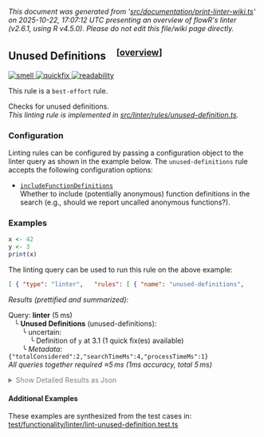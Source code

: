 _This document was generated from '[src/documentation/print-linter-wiki.ts](https://github.com/flowr-analysis/flowr/tree/main//src/documentation/print-linter-wiki.ts)' on 2025-10-22, 17:07:12 UTC presenting an overview of flowR's linter (v2.6.1, using R v4.5.0). Please do not edit this file/wiki page directly._
<h2 id="unused-definitions">Unused Definitions&emsp;<sup>[<a href="https://github.com/flowr-analysis/flowr/wiki/Linter">overview</a>]</sup></h2>

<span title="This rule is used to detect issues that do not directly affect the semantics of the code, but are still considered bad practice."><a href='#smell'>![smell](https://img.shields.io/badge/smell-yellow) </a></span> <span title="This rule may provide quickfixes to automatically fix the issues it detects."><a href='#quickfix'>![quickfix](https://img.shields.io/badge/quickfix-lightgray) </a></span> <span title="This rule is used to detect issues that are related to the readability of the code. For example, complex expressions, long lines, or inconsistent formatting."><a href='#readability'>![readability](https://img.shields.io/badge/readability-teal) </a></span>


This rule is a `best-effort` rule.
 
Checks for unused definitions.\
_This linting rule is implemented in <a href="https://github.com/flowr-analysis/flowr/tree/main//src/linter/rules/unused-definition.ts#L96">src/linter/rules/unused-definition.ts</a>._


### Configuration

Linting rules can be configured by passing a configuration object to the linter query as shown in the example below.
The `unused-definitions` rule accepts the following configuration options:

- <a href="https://github.com/flowr-analysis/flowr/tree/main//src/linter/rules/unused-definition.ts#L29"><code><span title="Whether to include (potentially anonymous) function definitions in the search (e.g., should we report uncalled anonymous functions?).">includeFunctionDefinitions</span></code></a>\
Whether to include (potentially anonymous) function definitions in the search (e.g., should we report uncalled anonymous functions?).

### Examples


```r
x <- 42
y <- 3
print(x)
```


The linting query can be used to run this rule on the above example:




```json
[ { "type": "linter",   "rules": [ { "name": "unused-definitions",     "config": {} } ] } ]
```






_Results (prettified and summarized):_

Query: **linter** (5 ms)\
&nbsp;&nbsp;&nbsp;╰ **Unused Definitions** (unused-definitions):\
&nbsp;&nbsp;&nbsp;&nbsp;&nbsp;&nbsp;&nbsp;╰ uncertain:\
&nbsp;&nbsp;&nbsp;&nbsp;&nbsp;&nbsp;&nbsp;&nbsp;&nbsp;&nbsp;&nbsp;╰ Definition of `y` at 3.1 (1 quick fix(es) available)\
&nbsp;&nbsp;&nbsp;&nbsp;&nbsp;&nbsp;&nbsp;╰ _Metadata_: <code>{"totalConsidered":2,"searchTimeMs":4,"processTimeMs":1}</code>\
_All queries together required ≈5 ms (1ms accuracy, total 5 ms)_

<details> <summary style="color:gray">Show Detailed Results as Json</summary>

The analysis required _4.8 ms_ (including parsing and normalization and the query) within the generation environment.	

In general, the JSON contains the Ids of the nodes in question as they are present in the normalized AST or the dataflow graph of flowR.
Please consult the [Interface](https://github.com/flowr-analysis/flowr/wiki/Interface) wiki page for more information on how to get those.




```json
{
  "linter": {
    "results": {
      "unused-definitions": {
        "results": [
          {
            "certainty": "uncertain",
            "variableName": "y",
            "range": [
              3,
              1,
              3,
              1
            ],
            "quickFix": [
              {
                "type": "remove",
                "range": [
                  3,
                  1,
                  3,
                  6
                ],
                "description": "Remove unused definition of `y`"
              }
            ]
          }
        ],
        ".meta": {
          "totalConsidered": 2,
          "searchTimeMs": 4,
          "processTimeMs": 1
        }
      }
    },
    ".meta": {
      "timing": 5
    }
  },
  ".meta": {
    "timing": 5
  }
}
```



</details>





	

#### Additional Examples
	
These examples are synthesized from the test cases in: [test/functionality/linter/lint-unused-definition.test.ts](https://github.com/flowr-analysis/flowr/tree/main//test/functionality/linter/lint-unused-definition.test.ts)